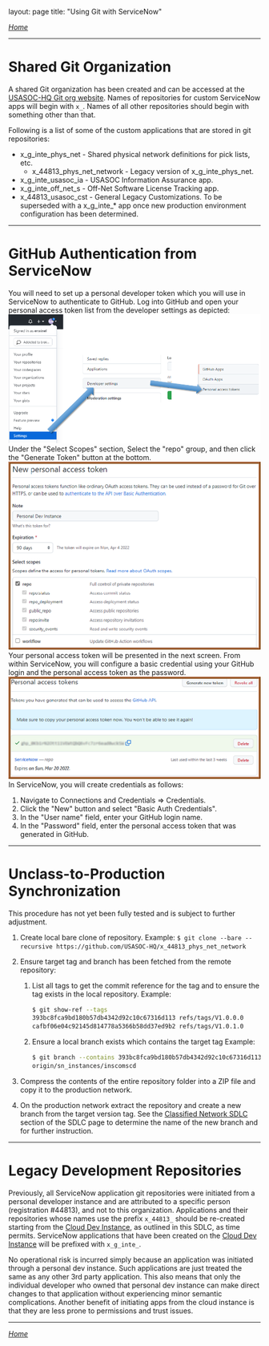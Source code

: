 layout: page
title: "Using Git with ServiceNow"

*[Home](./index.html)*

_________________________________________________________________________________

# Shared Git Organization

A shared Git organization has been created and can be accessed at the [USASOC-HQ Git org website](https://github.com/USASOC-HQ). Names of repositories for custom ServiceNow apps will begin with `x_`. Names of all other repositories should begin with something other than that.

Following is a list of some of the custom applications that are stored in git repositories:

- x_g_inte_phys_net - Shared physical network definitions for pick lists, etc.
  - x_44813_phys_net_network - Legacy version of x_g_inte_phys_net.
- x_g_inte_usasoc_ia - USASOC Information Assurance app.
- x_g_inte_off_net_s - Off-Net Software License Tracking app.
- x_44813_usasoc_cst - General Legacy Customizations. To be superseded with a x_g_inte_* app once new production environment configuration has been determined.

_________________________________________________________________________________

# GitHub Authentication from ServiceNow

You will need to set up a personal developer token which you will use in ServiceNow to authenticate to GitHub. Log into GitHub and open your personal access token list from the developer settings as depicted:\
![Screen clips of menu selections for new personal access token](./images/DevSettingsPersonalDevTokens.png)\
Under the "Select Scopes" section, Select the "repo" group, and then click the "Generate Token" button at the bottom.\
![Screen clip of new personal access token page](./images/NewPersonalAccessToken.png)\
Your personal access token will be presented in the next screen. From within ServiceNow, you will configure a basic credential using  your GitHub login and the personal access token as the password.\
![Screen clip of page after personal token generated](./images/PersonalAccessTokenGenerated.png)\
In ServiceNow, you will create credentials as follows:

1. Navigate to Connections and Credentials => Credentials.
2. Click the "New" button and select "Basic Auth Credentials".
3. In the "User name" field, enter your GitHub login name.
4. In the "Password" field, enter the personal access token that was generated in GitHub.

_________________________________________________________________________________

# Unclass-to-Production Synchronization

This procedure has not yet been fully tested and is subject to further adjustment.

1. Create local bare clone of repository.
   Example: `$ git clone --bare --recursive https://github.com/USASOC-HQ/x_44813_phys_net_network`
2. Ensure target tag and branch has been fetched from the remote repository:
   1. List all tags to get the commit reference for the tag and to ensure the tag exists in the local repository.
      Example:

      ```sh
      $ git show-ref --tags
      393bc8fca9bd180b57db4342d92c10c67316d113 refs/tags/V1.0.0.0
      cafbf06e04c92145d814778a5366b58dd37ed9b2 refs/tags/V1.0.1.0
      ```

   2. Ensure a local branch exists which contains the target tag
      Example:

      ```sh
      $ git branch --contains 393bc8fca9bd180b57db4342d92c10c67316d113
      origin/sn_instances/inscomscd
      ```

3. Compress the contents of the entire repository folder into a ZIP file and copy it to the production network.
4. On the production network extract the repository and create a new branch from the target version tag. See the [Classified Network SDLC](./SDLC.md#classified-network-sclc) section of the SDLC page to determine the name of the new branch and for further instruction.

_________________________________________________________________________________

# Legacy Development Repositories

Previously, all ServiceNow application git repositories were initiated from a personal developer instance and are attributed to a specific person (registration #44813), and not to this organization. Applications and their repositories whose names use the prefix `x_44813_` should be re-created starting from the [Cloud Dev Instance](https://inscomscd.servicenowservices.com/), as outlined in this SDLC, as time permits. ServiceNow applications that have been created on the [Cloud Dev Instance](https://inscomscd.servicenowservices.com/) will be prefixed with `x_g_inte_`.

No operational risk is incurred simply because an application was initiated through a personal dev instance. Such applications are just treated the same as any other 3rd party application. This also means that only the individual developer who owned that personal dev instance can make direct changes to that application without experiencing minor semantic complications. Another benefit of initiating apps from the cloud instance is that they are less prone to permissions and trust issues.

_________________________________________________________________________________

*[Home](./index.html)*
